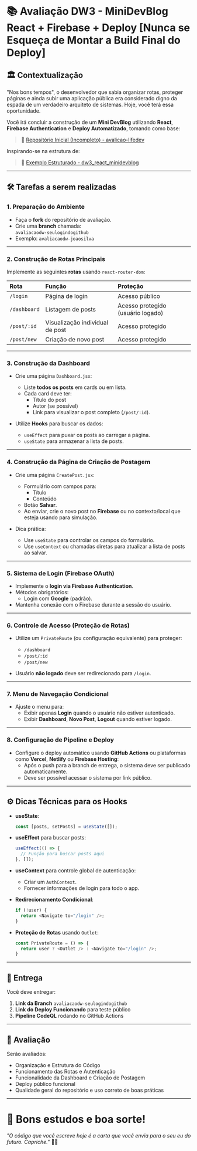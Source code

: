 
# 📚 Avaliação DW3 - MiniDevBlog React + Firebase + Deploy [Nunca se Esqueça de Montar a Build Final do Deploy]

## 🏛️ Contextualização

"Nos bons tempos", o desenvolvedor que sabia organizar rotas, proteger páginas e ainda subir uma aplicação pública era considerado digno da espada de um verdadeiro arquiteto de sistemas. Hoje, você terá essa oportunidade.

Você irá concluir a construção de um **Mini DevBlog** utilizando **React**, **Firebase Authentication** e **Deploy Automatizado**, tomando como base:

> 🔗 [Repositório Inicial (Incompleto) - avalicao-lifedev](https://github.com/victoricoma/avaliacao-lifedev.git)

Inspirando-se na estrutura de:

> 🔗 [Exemplo Estruturado - dw3_react_minidevblog](https://github.com/victoricoma/dw3_react_minidevblog)

---

## 🛠️ Tarefas a serem realizadas

### 1. Preparação do Ambiente

- Faça o **fork** do repositório de avaliação.
- Crie uma **branch** chamada:  
  `avaliacaodw-seulogindogithub`
- Exemplo: `avaliacaodw-joaosilva`

---

### 2. Construção de Rotas Principais

Implemente as seguintes **rotas** usando `react-router-dom`:

| Rota | Função | Proteção |
|:----|:------|:------|
| `/login` | Página de login | Acesso público |
| `/dashboard` | Listagem de posts | Acesso protegido (usuário logado) |
| `/post/:id` | Visualização individual de post | Acesso protegido |
| `/post/new` | Criação de novo post | Acesso protegido |

---

### 3. Construção da Dashboard

- Crie uma página `Dashboard.jsx`:
  - Liste **todos os posts** em cards ou em lista.
  - Cada card deve ter:
    - Título do post
    - Autor (se possível)
    - Link para visualizar o post completo (`/post/:id`).

- Utilize **Hooks** para buscar os dados:
  - `useEffect` para puxar os posts ao carregar a página.
  - `useState` para armazenar a lista de posts.

---

### 4. Construção da Página de Criação de Postagem

- Crie uma página `CreatePost.jsx`:
  - Formulário com campos para:
    - Título
    - Conteúdo
  - Botão **Salvar**.
  - Ao enviar, crie o novo post no **Firebase** ou no contexto/local que esteja usando para simulação.

- Dica prática:
  - Use `useState` para controlar os campos do formulário.
  - Use `useContext` ou chamadas diretas para atualizar a lista de posts ao salvar.

---

### 5. Sistema de Login (Firebase OAuth)

- Implemente o **login via Firebase Authentication**.
- Métodos obrigatórios:
  - Login com **Google** (padrão).
- Mantenha conexão com o Firebase durante a sessão do usuário.

---

### 6. Controle de Acesso (Proteção de Rotas)

- Utilize um `PrivateRoute` (ou configuração equivalente) para proteger:
  - `/dashboard`
  - `/post/:id`
  - `/post/new`

- Usuário **não logado** deve ser redirecionado para `/login`.

---

### 7. Menu de Navegação Condicional

- Ajuste o menu para:
  - Exibir apenas **Login** quando o usuário não estiver autenticado.
  - Exibir **Dashboard**, **Novo Post**, **Logout** quando estiver logado.

---

### 8. Configuração de Pipeline e Deploy

- Configure o deploy automático usando **GitHub Actions** ou plataformas como **Vercel**, **Netlify** ou **Firebase Hosting**:
  - Após o push para a branch de entrega, o sistema deve ser publicado automaticamente.
  - Deve ser possível acessar o sistema por link público.

---

## ⚙️ Dicas Técnicas para os Hooks

- **useState**:
  ```javascript
  const [posts, setPosts] = useState([]);
  ```

- **useEffect** para buscar posts:
  ```javascript
  useEffect(() => {
    // Função para buscar posts aqui
  }, []);
  ```

- **useContext** para controle global de autenticação:
  - Criar um `AuthContext`.
  - Fornecer informações de login para todo o app.

- **Redirecionamento Condicional**:
  ```javascript
  if (!user) {
    return <Navigate to="/login" />;
  }
  ```

- **Proteção de Rotas** usando `Outlet`:
  ```javascript
  const PrivateRoute = () => {
    return user ? <Outlet /> : <Navigate to="/login" />;
  }
  ```

---

## 📌 Entrega

Você deve entregar:

1. **Link da Branch** `avaliacaodw-seulogindogithub`
2. **Link do Deploy Funcionando** para teste público
3. **Pipeline CodeQL** rodando no GitHub Actions

---

## 📅 Avaliação

Serão avaliados:

- Organização e Estrutura do Código
- Funcionamento das Rotas e Autenticação
- Funcionalidade da Dashboard e Criação de Postagem
- Deploy público funcional
- Qualidade geral do repositório e uso correto de boas práticas

---

# 🚀 Bons estudos e boa sorte!  
*"O código que você escreve hoje é a carta que você envia para o seu eu do futuro. Capriche."* 📜🚀

